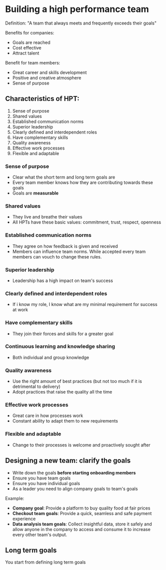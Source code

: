 # Building a high performance team

Definition: "A team that always meets and frequently exceeds their goals"

Benefits for companies:

- Goals are reached
- Cost effective
- Attract talent

Benefit for team members:

- Great career and skills development
- Positive and creative atmosphere
- Sense of purpose

## Characteristics of HPT:

1. Sense of purpose
2. Shared values
3. Established communication norms
4. Superior leadership
5. Clearly defined and interdependent roles
6. Have complementary skills
7. Quality awareness
8. Effective work processes
9. Flexible and adaptable

### Sense of purpose

- Clear what the short term and long term goals are
- Every team member knows how they are contributing towards these goals
- Goals are **measurable**

### Shared values

- They live and breathe their values
- All HPTs have these basic values: commitment, trust, respect, openness

### Established communication norms

- They agree on how feedback is given and received
- Members can influence team norms. While accepted every team members can vouch to change these rules.

### Superior leadership

- Leadership has a high impact on team's success

### Clearly defined and interdependent roles

- If i know my role, I know what are my minimal requirement for success at work

### Have complementary skills

- They join their forces and skills for a greater goal

### Continuous learning and knowledge sharing

- Both individual and group knowledge

### Quality awareness

- Use the right amount of best practices (but not too much if it is detrimental to delivery)
- Adopt practices that raise the quality all the time

### Effective work processes

- Great care in how processes work
- Constant ability to adapt them to new requirements

### Flexible and adaptable

- Change to their processes is welcome and proactively sought after

## Designing a new team: clarify the goals

- Write down the goals **before starting onboarding members**
- Ensure you have team goals
- Ensure you have individual goals
- As a leader you need to align company goals to team's goals

Example:

- **Company goal**: Provide a platform to buy quality food at fair prices
- **Checkout team goals**: Provide a quick, seamless and safe payment experience
- **Data analysis team goals**: Collect insightful data, store it safely and allow anyone in the company to access and consume it to increase every other team's output.

## Long term goals

You start from defining long term goals
